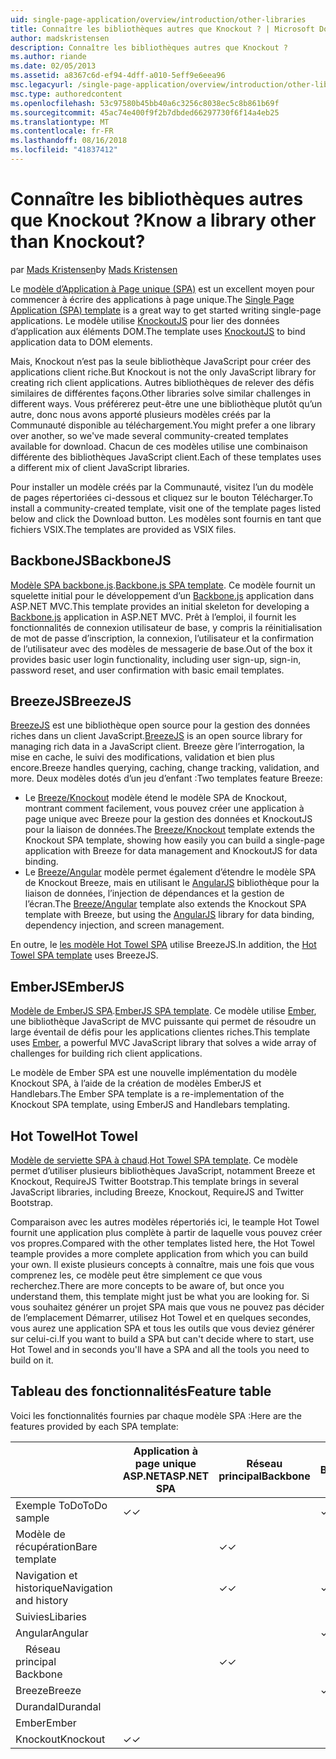 ```yaml
---
uid: single-page-application/overview/introduction/other-libraries
title: Connaître les bibliothèques autres que Knockout ? | Microsoft Docs
author: madskristensen
description: Connaître les bibliothèques autres que Knockout ?
ms.author: riande
ms.date: 02/05/2013
ms.assetid: a8367c6d-ef94-4dff-a010-5eff9e6eea96
msc.legacyurl: /single-page-application/overview/introduction/other-libraries
msc.type: authoredcontent
ms.openlocfilehash: 53c97580b45bb40a6c3256c8038ec5c8b861b69f
ms.sourcegitcommit: 45ac74e400f9f2b7dbded66297730f6f14a4eb25
ms.translationtype: MT
ms.contentlocale: fr-FR
ms.lasthandoff: 08/16/2018
ms.locfileid: "41837412"
---
```

<a name="know-a-library-other-than-knockout"></a><span data-ttu-id="42f39-104">Connaître les bibliothèques autres que Knockout ?</span><span class="sxs-lookup"><span data-stu-id="42f39-104">Know a library other than Knockout?</span></span>
====================
<span data-ttu-id="42f39-105">par [Mads Kristensen](https://github.com/madskristensen)</span><span class="sxs-lookup"><span data-stu-id="42f39-105">by [Mads Kristensen](https://github.com/madskristensen)</span></span>

<span data-ttu-id="42f39-106">Le [modèle d’Application à Page unique (SPA)](knockoutjs-template.md) est un excellent moyen pour commencer à écrire des applications à page unique.</span><span class="sxs-lookup"><span data-stu-id="42f39-106">The [Single Page Application (SPA) template](knockoutjs-template.md) is a great way to get started writing single-page applications.</span></span> <span data-ttu-id="42f39-107">Le modèle utilise [KnockoutJS](http://knockoutjs.com/) pour lier des données d’application aux éléments DOM.</span><span class="sxs-lookup"><span data-stu-id="42f39-107">The template uses [KnockoutJS](http://knockoutjs.com/) to bind application data to DOM elements.</span></span>

<span data-ttu-id="42f39-108">Mais, Knockout n’est pas la seule bibliothèque JavaScript pour créer des applications client riche.</span><span class="sxs-lookup"><span data-stu-id="42f39-108">But Knockout is not the only JavaScript library for creating rich client applications.</span></span> <span data-ttu-id="42f39-109">Autres bibliothèques de relever des défis similaires de différentes façons.</span><span class="sxs-lookup"><span data-stu-id="42f39-109">Other libraries solve similar challenges in different ways.</span></span> <span data-ttu-id="42f39-110">Vous préférerez peut-être une une bibliothèque plutôt qu’un autre, donc nous avons apporté plusieurs modèles créés par la Communauté disponible au téléchargement.</span><span class="sxs-lookup"><span data-stu-id="42f39-110">You might prefer a one library over another, so we've made several community-created templates available for download.</span></span> <span data-ttu-id="42f39-111">Chacun de ces modèles utilise une combinaison différente des bibliothèques JavaScript client.</span><span class="sxs-lookup"><span data-stu-id="42f39-111">Each of these templates uses a different mix of client JavaScript libraries.</span></span>

<span data-ttu-id="42f39-112">Pour installer un modèle créés par la Communauté, visitez l’un du modèle de pages répertoriées ci-dessous et cliquez sur le bouton Télécharger.</span><span class="sxs-lookup"><span data-stu-id="42f39-112">To install a community-created template, visit one of the template pages listed below and click the Download button.</span></span> <span data-ttu-id="42f39-113">Les modèles sont fournis en tant que fichiers VSIX.</span><span class="sxs-lookup"><span data-stu-id="42f39-113">The templates are provided as VSIX files.</span></span>

## <a name="backbonejs"></a><span data-ttu-id="42f39-114">BackboneJS</span><span class="sxs-lookup"><span data-stu-id="42f39-114">BackboneJS</span></span>

<span data-ttu-id="42f39-115">[Modèle SPA backbone.js](../templates/backbonejs-template.md).</span><span class="sxs-lookup"><span data-stu-id="42f39-115">[Backbone.js SPA template](../templates/backbonejs-template.md).</span></span> <span data-ttu-id="42f39-116">Ce modèle fournit un squelette initial pour le développement d’un [Backbone.js](http://backbonejs.org/) application dans ASP.NET MVC.</span><span class="sxs-lookup"><span data-stu-id="42f39-116">This template provides an initial skeleton for developing a [Backbone.js](http://backbonejs.org/) application in ASP.NET MVC.</span></span> <span data-ttu-id="42f39-117">Prêt à l’emploi, il fournit les fonctionnalités de connexion utilisateur de base, y compris la réinitialisation de mot de passe d’inscription, la connexion, l’utilisateur et la confirmation de l’utilisateur avec des modèles de messagerie de base.</span><span class="sxs-lookup"><span data-stu-id="42f39-117">Out of the box it provides basic user login functionality, including user sign-up, sign-in, password reset, and user confirmation with basic email templates.</span></span>

## <a name="breezejs"></a><span data-ttu-id="42f39-118">BreezeJS</span><span class="sxs-lookup"><span data-stu-id="42f39-118">BreezeJS</span></span>

<span data-ttu-id="42f39-119">[BreezeJS](http://www.breezejs.com/?utm_source=ms-spa) est une bibliothèque open source pour la gestion des données riches dans un client JavaScript.</span><span class="sxs-lookup"><span data-stu-id="42f39-119">[BreezeJS](http://www.breezejs.com/?utm_source=ms-spa) is an open source library for managing rich data in a JavaScript client.</span></span> <span data-ttu-id="42f39-120">Breeze gère l’interrogation, la mise en cache, le suivi des modifications, validation et bien plus encore.</span><span class="sxs-lookup"><span data-stu-id="42f39-120">Breeze handles querying, caching, change tracking, validation, and more.</span></span> <span data-ttu-id="42f39-121">Deux modèles dotés d’un jeu d’enfant :</span><span class="sxs-lookup"><span data-stu-id="42f39-121">Two templates feature Breeze:</span></span>

- <span data-ttu-id="42f39-122">Le [Breeze/Knockout](../templates/breezeknockout-template.md) modèle étend le modèle SPA de Knockout, montrant comment facilement, vous pouvez créer une application à page unique avec Breeze pour la gestion des données et KnockoutJS pour la liaison de données.</span><span class="sxs-lookup"><span data-stu-id="42f39-122">The [Breeze/Knockout](../templates/breezeknockout-template.md) template extends the Knockout SPA template, showing how easily you can build a single-page application with Breeze for data management and KnockoutJS for data binding.</span></span>
- <span data-ttu-id="42f39-123">Le [Breeze/Angular](../templates/breezeangular-template.md) modèle permet également d’étendre le modèle SPA de Knockout Breeze, mais en utilisant le [AngularJS](http://angularjs.org) bibliothèque pour la liaison de données, l’injection de dépendances et la gestion de l’écran.</span><span class="sxs-lookup"><span data-stu-id="42f39-123">The [Breeze/Angular](../templates/breezeangular-template.md) template also extends the Knockout SPA template with Breeze, but using the [AngularJS](http://angularjs.org) library for data binding, dependency injection, and screen management.</span></span>

<span data-ttu-id="42f39-124">En outre, le [les modèle Hot Towel SPA](../templates/hottowel-template.md) utilise BreezeJS.</span><span class="sxs-lookup"><span data-stu-id="42f39-124">In addition, the [Hot Towel SPA template](../templates/hottowel-template.md) uses BreezeJS.</span></span>

## <a name="emberjs"></a><span data-ttu-id="42f39-125">EmberJS</span><span class="sxs-lookup"><span data-stu-id="42f39-125">EmberJS</span></span>

<span data-ttu-id="42f39-126">[Modèle de EmberJS SPA](../templates/emberjs-template.md).</span><span class="sxs-lookup"><span data-stu-id="42f39-126">[EmberJS SPA template](../templates/emberjs-template.md).</span></span> <span data-ttu-id="42f39-127">Ce modèle utilise [Ember](http://emberjs.com/), une bibliothèque JavaScript de MVC puissante qui permet de résoudre un large éventail de défis pour les applications clientes riches.</span><span class="sxs-lookup"><span data-stu-id="42f39-127">This template uses [Ember](http://emberjs.com/), a powerful MVC JavaScript library that solves a wide array of challenges for building rich client applications.</span></span>

<span data-ttu-id="42f39-128">Le modèle de Ember SPA est une nouvelle implémentation du modèle Knockout SPA, à l’aide de la création de modèles EmberJS et Handlebars.</span><span class="sxs-lookup"><span data-stu-id="42f39-128">The Ember SPA template is a re-implementation of the Knockout SPA template, using EmberJS and Handlebars templating.</span></span>

## <a name="hot-towel"></a><span data-ttu-id="42f39-129">Hot Towel</span><span class="sxs-lookup"><span data-stu-id="42f39-129">Hot Towel</span></span>

<span data-ttu-id="42f39-130">[Modèle de serviette SPA à chaud](../templates/hottowel-template.md).</span><span class="sxs-lookup"><span data-stu-id="42f39-130">[Hot Towel SPA template](../templates/hottowel-template.md).</span></span> <span data-ttu-id="42f39-131">Ce modèle permet d’utiliser plusieurs bibliothèques JavaScript, notamment Breeze et Knockout, RequireJS Twitter Bootstrap.</span><span class="sxs-lookup"><span data-stu-id="42f39-131">This template brings in several JavaScript libraries, including Breeze, Knockout, RequireJS and Twitter Bootstrap.</span></span>

<span data-ttu-id="42f39-132">Comparaison avec les autres modèles répertoriés ici, le teample Hot Towel fournit une application plus complète à partir de laquelle vous pouvez créer vos propres.</span><span class="sxs-lookup"><span data-stu-id="42f39-132">Compared with the other templates listed here, the Hot Towel teample provides a more complete application from which you can build your own.</span></span> <span data-ttu-id="42f39-133">Il existe plusieurs concepts à connaître, mais une fois que vous comprenez les, ce modèle peut être simplement ce que vous recherchez.</span><span class="sxs-lookup"><span data-stu-id="42f39-133">There are more concepts to be aware of, but once you understand them, this template might just be what you are looking for.</span></span> <span data-ttu-id="42f39-134">Si vous souhaitez générer un projet SPA mais que vous ne pouvez pas décider de l’emplacement Démarrer, utilisez Hot Towel et en quelques secondes, vous aurez une application SPA et tous les outils que vous deviez générer sur celui-ci.</span><span class="sxs-lookup"><span data-stu-id="42f39-134">If you want to build a SPA but can't decide where to start, use Hot Towel and in seconds you'll have a SPA and all the tools you need to build on it.</span></span>

## <a name="feature-table"></a><span data-ttu-id="42f39-135">Tableau des fonctionnalités</span><span class="sxs-lookup"><span data-stu-id="42f39-135">Feature table</span></span>

<span data-ttu-id="42f39-136">Voici les fonctionnalités fournies par chaque modèle SPA :</span><span class="sxs-lookup"><span data-stu-id="42f39-136">Here are the features provided by each SPA template:</span></span>


|                        | <span data-ttu-id="42f39-137">Application à page unique ASP.NET</span><span class="sxs-lookup"><span data-stu-id="42f39-137">ASP.NET SPA</span></span> | <span data-ttu-id="42f39-138">Réseau principal</span><span class="sxs-lookup"><span data-stu-id="42f39-138">Backbone</span></span> | <span data-ttu-id="42f39-139">Breeze/Angular</span><span class="sxs-lookup"><span data-stu-id="42f39-139">Breeze/Angular</span></span> | <span data-ttu-id="42f39-140">Breeze/KO</span><span class="sxs-lookup"><span data-stu-id="42f39-140">Breeze/KO</span></span> |  <span data-ttu-id="42f39-141">Ember</span><span class="sxs-lookup"><span data-stu-id="42f39-141">Ember</span></span>   | <span data-ttu-id="42f39-142">Hot Towel</span><span class="sxs-lookup"><span data-stu-id="42f39-142">Hot Towel</span></span> |
|------------------------|-------------|----------|----------------|-----------|----------|-----------|
|      <span data-ttu-id="42f39-143">Exemple ToDo</span><span class="sxs-lookup"><span data-stu-id="42f39-143">ToDo sample</span></span>       |  <span data-ttu-id="42f39-144">&#10003;</span><span class="sxs-lookup"><span data-stu-id="42f39-144">&#10003;</span></span>   |          |    <span data-ttu-id="42f39-145">&#10003;</span><span class="sxs-lookup"><span data-stu-id="42f39-145">&#10003;</span></span>    | <span data-ttu-id="42f39-146">&#10003;</span><span class="sxs-lookup"><span data-stu-id="42f39-146">&#10003;</span></span>  | <span data-ttu-id="42f39-147">&#10003;</span><span class="sxs-lookup"><span data-stu-id="42f39-147">&#10003;</span></span> |           |
|     <span data-ttu-id="42f39-148">Modèle de récupération</span><span class="sxs-lookup"><span data-stu-id="42f39-148">Bare template</span></span>      |             | <span data-ttu-id="42f39-149">&#10003;</span><span class="sxs-lookup"><span data-stu-id="42f39-149">&#10003;</span></span> |                |           |          | <span data-ttu-id="42f39-150">&#10003;</span><span class="sxs-lookup"><span data-stu-id="42f39-150">&#10003;</span></span>  |
| <span data-ttu-id="42f39-151">Navigation et historique</span><span class="sxs-lookup"><span data-stu-id="42f39-151">Navigation and history</span></span> |             | <span data-ttu-id="42f39-152">&#10003;</span><span class="sxs-lookup"><span data-stu-id="42f39-152">&#10003;</span></span> |    <span data-ttu-id="42f39-153">&#10003;</span><span class="sxs-lookup"><span data-stu-id="42f39-153">&#10003;</span></span>    |           | <span data-ttu-id="42f39-154">&#10003;</span><span class="sxs-lookup"><span data-stu-id="42f39-154">&#10003;</span></span> | <span data-ttu-id="42f39-155">&#10003;</span><span class="sxs-lookup"><span data-stu-id="42f39-155">&#10003;</span></span>  |
|        <span data-ttu-id="42f39-156">Suivies</span><span class="sxs-lookup"><span data-stu-id="42f39-156">Libaries</span></span>        |             |          |                |           |          |           |
|        <span data-ttu-id="42f39-157">Angular</span><span class="sxs-lookup"><span data-stu-id="42f39-157">Angular</span></span>         |             |          |    <span data-ttu-id="42f39-158">&#10003;</span><span class="sxs-lookup"><span data-stu-id="42f39-158">&#10003;</span></span>    |           |          |           |
|    <span data-ttu-id="42f39-159">&#8195;Réseau principal</span><span class="sxs-lookup"><span data-stu-id="42f39-159">&#8195;Backbone</span></span>     |             | <span data-ttu-id="42f39-160">&#10003;</span><span class="sxs-lookup"><span data-stu-id="42f39-160">&#10003;</span></span> |                |           |          |           |
|         <span data-ttu-id="42f39-161">Breeze</span><span class="sxs-lookup"><span data-stu-id="42f39-161">Breeze</span></span>         |             |          |    <span data-ttu-id="42f39-162">&#10003;</span><span class="sxs-lookup"><span data-stu-id="42f39-162">&#10003;</span></span>    | <span data-ttu-id="42f39-163">&#10003;</span><span class="sxs-lookup"><span data-stu-id="42f39-163">&#10003;</span></span>  |          | <span data-ttu-id="42f39-164">&#10003;</span><span class="sxs-lookup"><span data-stu-id="42f39-164">&#10003;</span></span>  |
|        <span data-ttu-id="42f39-165">Durandal</span><span class="sxs-lookup"><span data-stu-id="42f39-165">Durandal</span></span>        |             |          |                |           |          | <span data-ttu-id="42f39-166">&#10003;</span><span class="sxs-lookup"><span data-stu-id="42f39-166">&#10003;</span></span>  |
|         <span data-ttu-id="42f39-167">Ember</span><span class="sxs-lookup"><span data-stu-id="42f39-167">Ember</span></span>          |             |          |                |           | <span data-ttu-id="42f39-168">&#10003;</span><span class="sxs-lookup"><span data-stu-id="42f39-168">&#10003;</span></span> |           |
|        <span data-ttu-id="42f39-169">Knockout</span><span class="sxs-lookup"><span data-stu-id="42f39-169">Knockout</span></span>        |  <span data-ttu-id="42f39-170">&#10003;</span><span class="sxs-lookup"><span data-stu-id="42f39-170">&#10003;</span></span>   |          |                | <span data-ttu-id="42f39-171">&#10003;</span><span class="sxs-lookup"><span data-stu-id="42f39-171">&#10003;</span></span>  |          | <span data-ttu-id="42f39-172">&#10003;</span><span class="sxs-lookup"><span data-stu-id="42f39-172">&#10003;</span></span>  |

